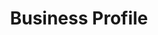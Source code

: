 ---
title: Business Profile
class: business-profile
image_path: /assets/images/products/business-profile.jpg
target_path: http://mylocal.statesman.com.local.ownlocal.com/austin-tx/shopping/grocery-store/central-market-512-206-1000
devices_path: /platform?website=mylocal.statesman.com.local.ownlocal.com/austin-tx/shopping/grocery-store/central-market-512-206-1000&fullscreen=false&desktop-only=false
---